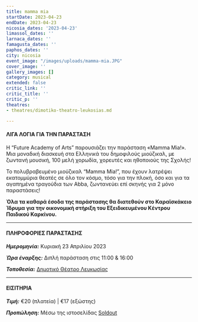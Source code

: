 ```yaml
---
title: mamma mia
startDate: 2023-04-23
endDate: 2023-04-23
nicosia_dates: '2023-04-23'
limassol_dates: ''
larnaca_dates: ''
famagusta_dates: ''
paphos_dates: ''
city: nicosia
event_image: "/images/uploads/mamma-mia.JPG"
cover_image: ''
gallery_images: []
category: musical
extended: false
critic_link: ''
critic_title: ''
critic_p: ''
theatres:
- theatres/dimotiko-theatro-leukosias.md

---
```

#### ΛΙΓΑ ΛΟΓΙΑ ΓΙΑ ΤΗΝ ΠΑΡΑΣΤΑΣΗ

Η “Future Academy of Arts” παρουσιάζει την παράσταση «Mamma Mia!». Μια μοναδική διασκευή στα Ελληνικά του δημοφιλούς μιούζικαλ, με ζωντανή μουσική, 100 μελή χορωδία, χορευτές και ηθοποιούς της Σχολής!

Το πολυβραβευμένο μιούζικαλ “Mamma Mia!”, που έχουν λατρέψει εκατομμύρια θεατές σε όλο τον κόσμο, τόσο για την πλοκή, όσο και για τα αγαπημένα τραγούδια των Abba, ζωντανεύει επί σκηνής για 2 μόνο παραστάσεις!

**Όλα τα καθαρά έσοδα της παράστασης θα διατεθούν στο Καραϊσκάκειο Ίδρυμα για την οικονομική στήριξη του Εξειδικευμένου Κέντρου Παιδικού Καρκίνου.**

***

#### ΠΛΗΡΟΦΟΡΙΕΣ ΠΑΡΑΣΤΑΣΗΣ

**_Ημερομηνία:_** Κυριακή 23 Απριλίου 2023

**_Ώρα έναρξης:_** Διπλή παράσταση στις 11:00 & 16:00

**_Τοποθεσία:_** [Δημοτικό Θέατρο Λευκωσίας](?#map)

***

#### ΕΙΣΙΤΗΡΙΑ

**_Τιμή:_** €20 (πλατεία) | €17 (εξώστης)

**_Προπώληση:_** Μέσω της ιστοσελίδας [Soldout](https://www.soldoutticketbox.com/mamma-mia-future-academy-apr-2023/?lang=el)